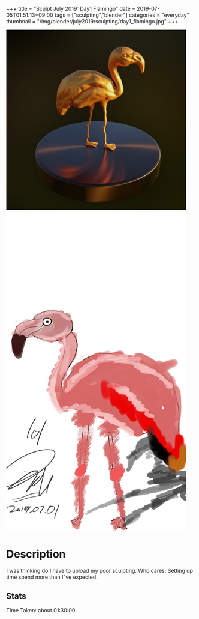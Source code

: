 +++
title = "Sculpt July 2019: Day1 Flamingo"
date = 2019-07-05T01:51:13+09:00
tags = ["sculpting","blender"]
categories = "everyday"
thumbnail = "/img/blender/july2019/sculpting/day1_flamingo.jpg"
+++

<div class="image">
<img src="/img/blender/july2019/sculpting/day1_flamingo.jpg" style="max-width: 480px;">
</div>
<div class="image">
<img src="/img/blender/july2019/drawing/day1_flamingo_conceptArt.jpg" style="max-width: 480px;">
</div>

# Description

I was thinking do I have to upload my poor sculpting. Who cares. Setting up time spend more than I"ve expected.

## Stats

Time Taken: about 01:30:00